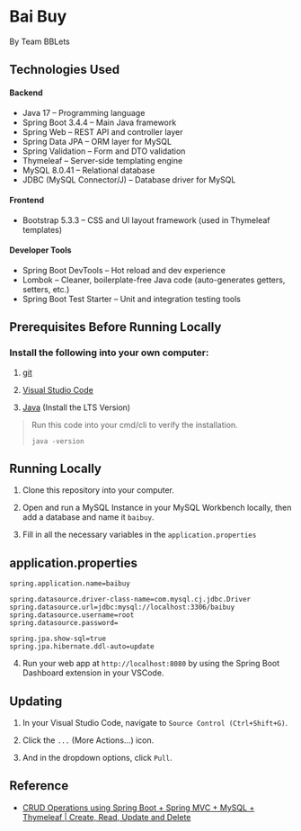 # Bai Buy

By Team BBLets

## Technologies Used

#### Backend

- Java 17 – Programming language
- Spring Boot 3.4.4 – Main Java framework
- Spring Web – REST API and controller layer
- Spring Data JPA – ORM layer for MySQL
- Spring Validation – Form and DTO validation
- Thymeleaf – Server-side templating engine
- MySQL 8.0.41 – Relational database
- JDBC (MySQL Connector/J) – Database driver for MySQL

#### Frontend

- Bootstrap 5.3.3 – CSS and UI layout framework (used in Thymeleaf templates)

#### Developer Tools 

- Spring Boot DevTools – Hot reload and dev experience
- Lombok – Cleaner, boilerplate-free Java code (auto-generates getters, setters, etc.)
- Spring Boot Test Starter – Unit and integration testing tools

## Prerequisites Before Running Locally

### Install the following into your own computer:

1. [git](https://git-scm.com/downloads)

2. [Visual Studio Code](https://code.visualstudio.com/download)

3. [Java](https://www.oracle.com/java/technologies/downloads) (Install the LTS Version)

> Run this code into your cmd/cli to verify the installation.
>
> ```shell
> java -version
> ```

## Running Locally

1. Clone this repository into your computer.

2. Open and run a MySQL Instance in your MySQL Workbench locally, then add a database and name it `baibuy`.

3. Fill in all the necessary variables in the `application.properties`

## application.properties

```properties
spring.application.name=baibuy

spring.datasource.driver-class-name=com.mysql.cj.jdbc.Driver
spring.datasource.url=jdbc:mysql://localhost:3306/baibuy
spring.datasource.username=root
spring.datasource.password=

spring.jpa.show-sql=true
spring.jpa.hibernate.ddl-auto=update
```

4. Run your web app at `http://localhost:8080` by using the Spring Boot Dashboard extension in your VSCode.

## Updating

1. In your Visual Studio Code, navigate to `Source Control (Ctrl+Shift+G)`.

2. Click the `...` (More Actions...) icon.

3. And in the dropdown options, click `Pull`.

## Reference

- [CRUD Operations using Spring Boot + Spring MVC + MySQL + Thymeleaf | Create, Read, Update and Delete](https://www.youtube.com/watch?v=6zfIxgaVkQI&t=2171s)
